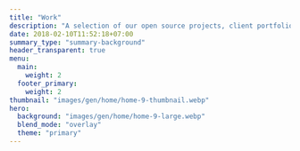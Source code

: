 ```yaml
---
title: "Work"
description: "A selection of our open source projects, client portfolio and technical papers"
date: 2018-02-10T11:52:18+07:00
summary_type: "summary-background"
header_transparent: true
menu:
  main:
    weight: 2
  footer_primary:
    weight: 2
thumbnail: "images/gen/home/home-9-thumbnail.webp"
hero:
  background: "images/gen/home/home-9-large.webp"
  blend_mode: "overlay"
  theme: "primary"
---
```

